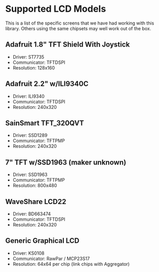 Supported LCD Models
====================

This is a list of the specific screens that we have had working
with this library.  Others using the same chipsets may well work
out of the box.

Adafruit 1.8" TFT Shield With Joystick
--------------------------------------
* Driver: ST7735
* Communicator: TFTDSPI
* Resolution: 128x160

Adafruit 2.2" w/ILI9340C
------------------------
* Driver: ILI9340
* Communicator: TFTDSPI
* Resolution: 240x320

SainSmart TFT_320QVT
--------------------
* Driver: SSD1289
* Communicator: TFTPMP
* Resolution: 240x320

7" TFT w/SSD1963 (maker unknown)
--------------------------------
* Driver: SSD1963
* Communicator: TFTPMP
* Resolution: 800x480

WaveShare LCD22
---------------
* Driver: BD663474
* Communicator: TFTDSPI
* Resolution: 240x320

Generic Graphical LCD
---------------------
* Driver: KS0108
* Communicator: RawPar / MCP23S17
* Resolution: 64x64 per chip (link chips with Aggregator)

